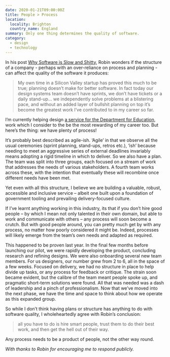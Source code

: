 ```yaml
---
date: 2020-01-21T09:00:00Z
title: People > Process
location:
  locality: Brighton
  country_name: England
summary: Only one thing determines the quality of software.
category:
  - design
  - technology
---
```


In his post [Why Software is Slow and Shitty][1], Robin wonders if the structure of a company - perhaps with an over-reliance on process and planning - can affect the quality of the software it produces:

> My own time in a Silicon Valley startup has proved this much to be true; planning doesn’t make for better software. In fact today our design systems team doesn’t have sprints, we don’t have tickets or a daily stand-up… we independently solve problems at a blistering pace, and without an added layer of bullshit planning on top it’s become the greatest work I’ve contributed to in my career so far.

I’m currently helping design [a service for the Department for Education][2], work which I consider to the be the most rewarding of my career too. But here’s the thing: we have plenty of process!

It’s probably best described as agile-ish. ‘Agile’ in that we observe all the usual ceremonies (sprint planning, stand-ups, retros etc.), ‘ish’ because needing to meet an aggressive series of external deadlines invariably means adopting a rigid timeline in which to deliver. So we also have a plan. The team was split into three groups, each focused on a stream of work that addresses the needs of various stakeholders. A fourth team works across these, with the intention that eventually these will recombine once different needs have been met.

Yet even with all this structure, I believe we are building a valuable, robust, accessible and inclusive service – albeit one built upon a foundation of government tooling and prevailing delivery-focused culture.

If I’ve learnt anything working in this industry, its that if you don’t hire good people – by which I mean not only talented in their own domain, but able to work and communicate with others – any process will soon become a crutch. But with good people around, you can pretty much get by with any process, no matter how poorly considered it might be. Indeed, processes will likely emerge from the team’s own needs and adapted as required.

This happened to be proven last year. In the final few months before launching our pilot, we were rapidly developing the product, concluding research and refining designs. We were also onboarding several new team members. For us designers, our number grew from 2 to 6, all in the space of a few weeks. Focused on delivery, we had no structure in place to help divide up tasks, or any process for feedback or critique. The strain soon became evident, but the calibre of the team meant people spoke up, and pragmatic short-term solutions were found. All that was needed was a dash of leadership and a pinch of professionalism. Now that we’ve moved into the next phase, we have the time and space to think about how we operate as this expanded group.

So while I don’t think having plans or structure has anything to do with software quality, I wholeheartedly agree with Robin’s conclusion:

> all you have to do is hire smart people, trust them to do their best work, and then get the hell out of their way.

Any process needs to be a product of people, not the other way round.

_With thanks to Robin for encouraging me to respond publicly._

[1]: https://www.robinrendle.com/notes/why-software-is-slow-and-shitty
[2]: https://dfedigital.blog.gov.uk/2019/09/05/testing-apply/
